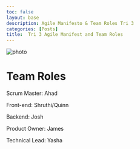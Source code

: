 ```yaml
---
toc: false
layout: base
description: Agile Manifesto & Team Roles Tri 3
categories: [Posts]
title:  Tri 3 Agile Manifest and Team Roles
---
```



![photo]({{site.baseurl}}/images/agile_manifesto_tri3.png)



# Team Roles

Scrum Master: Ahad 

Front-end: Shruthi/Quinn

Backend: Josh

Product Owner: James

Technical Lead: Yasha